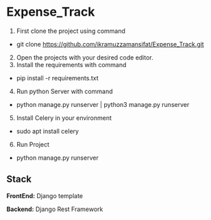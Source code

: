 # Expense_Track
1. First clone the project using command 
- git clone https://github.com/ikramuzzamansifat/Expense_Track.git
2. Open the projects with your desired code editor.
3. Install the requirements with command
  - pip install -r requirements.txt
4. Run python Server with command
  - python manage.py runserver | python3 manage.py runserver
5. Install Celery in your environment
  - sudo apt install celery
6. Run Project 
  - python manage.py runserver

## Stack

**FrontEnd:** Django template

**Backend:** Django Rest Framework

